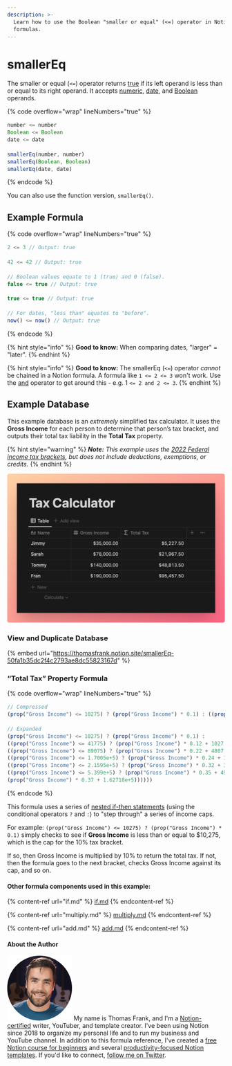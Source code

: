 ```yaml
---
description: >-
  Learn how to use the Boolean "smaller or equal" (<=) operator in Notion
  formulas.
---
```


# smallerEq

The smaller or equal (`<=`) operator returns [true](../constants/true.md) if its left operand is less than or equal to its right operand. It accepts [numeric](../../formula-basics/data-types/number.md), [date](../../formula-basics/data-types/date-data-type.md), and [Boolean](../../formula-basics/data-types/boolean-checkbox.md) operands.

{% code overflow="wrap" lineNumbers="true" %}
```jsx
number <= number
Boolean <= Boolean
date <= date

smallerEq(number, number)
smallerEq(Boolean, Boolean)
smallerEq(date, date)
```
{% endcode %}

You can also use the function version, `smallerEq()`.

## Example Formula

{% code overflow="wrap" lineNumbers="true" %}
```jsx
2 <= 3 // Output: true

42 <= 42 // Output: true

// Boolean values equate to 1 (true) and 0 (false).
false <= true // Output: true

true <= true // Output: true

// For dates, "less than" equates to "before".
now() <= now() // Output: true
```
{% endcode %}

{% hint style="info" %}
**Good to know:** When comparing dates, "larger" = "later".
{% endhint %}

{% hint style="info" %}
**Good to know:** The smallerEq (`<=`) operator _cannot_ be chained in a Notion formula. A formula like `1 <= 2 <= 3` won't work. Use the [and](and.md) operator to get around this - e.g. 1 `<= 2 and 2 <= 3`.
{% endhint %}

## Example Database

This example database is an _extremely_ simplified tax calculator. It uses the **Gross Income** for each person to determine that person’s tax bracket, and outputs their total tax liability in the **Total Tax** property.

{% hint style="warning" %}
_**Note:** This example uses the_ [_2022 Federal income tax brackets_](https://www.irs.gov/newsroom/irs-provides-tax-inflation-adjustments-for-tax-year-2022)_, but does not include deductions, exemptions, or credits._
{% endhint %}

![](<../../.gitbook/assets/Tax Brackets - SmallerEq Operator - Notion Formulas.png>)

### View and Duplicate Database

{% embed url="https://thomasfrank.notion.site/smallerEq-50fa1b35dc2f4c2793ae8dc55823167d" %}

### “Total Tax” Property Formula

{% code overflow="wrap" lineNumbers="true" %}
```jsx
// Compressed
(prop("Gross Income") <= 10275) ? (prop("Gross Income") * 0.1) : ((prop("Gross Income") <= 41775) ? (prop("Gross Income") * 0.12 + 1027.5) : ((prop("Gross Income") <= 89075) ? (prop("Gross Income") * 0.22 + 4807.5) : ((prop("Gross Income") <= 1.7005e+5) ? (prop("Gross Income") * 0.24 + 15213.5) : ((prop("Gross Income") <= 2.1595e+5) ? (prop("Gross Income") * 0.32 + 34657.5) : ((prop("Gross Income") <= 5.399e+5) ? (prop("Gross Income") * 0.35 + 49335.5) : (prop("Gross Income") * 0.37 + 1.62718e+5))))))

// Expanded
(prop("Gross Income") <= 10275) ? (prop("Gross Income") * 0.1) : 
((prop("Gross Income") <= 41775) ? (prop("Gross Income") * 0.12 + 1027.5) : 
((prop("Gross Income") <= 89075) ? (prop("Gross Income") * 0.22 + 4807.5) : 
((prop("Gross Income") <= 1.7005e+5) ? (prop("Gross Income") * 0.24 + 15213.5) : 
((prop("Gross Income") <= 2.1595e+5) ? (prop("Gross Income") * 0.32 + 34657.5) : 
((prop("Gross Income") <= 5.399e+5) ? (prop("Gross Income") * 0.35 + 49335.5) : 
(prop("Gross Income") * 0.37 + 1.62718e+5))))))
```
{% endcode %}

This formula uses a series of [nested if-then statements](if.md#nested-if-then-statements) (using the conditional operators `?` and `:`) to "step through" a series of income caps.

For example: `(prop("Gross Income") <= 10275) ? (prop("Gross Income") * 0.1)` simply checks to see if **Gross Income** is less than or equal to $10,275, which is the cap for the 10% tax bracket.

If so, then Gross Income is multiplied by 10% to return the total tax. If not, then the formula goes to the next bracket, checks Gross Income against its cap, and so on.

#### Other formula components used in this example:

{% content-ref url="if.md" %}
[if.md](if.md)
{% endcontent-ref %}

{% content-ref url="multiply.md" %}
[multiply.md](multiply.md)
{% endcontent-ref %}

{% content-ref url="add.md" %}
[add.md](add.md)
{% endcontent-ref %}

#### About the Author

<img src="../../.gitbook/assets/Notion Fundamentals with Thomas Frank - Avatar 2021 compressed (1).png" alt="" data-size="line"> My name is Thomas Frank, and I'm a [Notion-certified](https://www.credly.com/badges/95fae13a-17bf-4b4a-a3d2-d58c8a3e6a2a/public\_url) writer, YouTuber, and template creator. I've been using Notion since 2018 to organize my personal life and to run my business and YouTube channel. In addition to this formula reference, I've created a [free Notion course for beginners](https://thomasjfrank.com/fundamentals/) and several [productivity-focused Notion templates](https://thomasjfrank.com/templates/). If you'd like to connect, [follow me on Twitter](https://twitter.com/TomFrankly).
